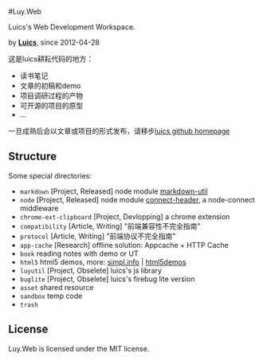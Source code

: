 #Luy.Web

Luics's Web Development Workspace.

by [**Luics**](http://luics.github.com/), since 2012-04-28

这是luics耕耘代码的地方：

* 读书笔记
* 文章的初稿和demo
* 项目调研过程的产物
* 可开源的项目的原型
* ...

一旦成熟后会以文章或项目的形式发布，请移步[luics github homepage](http://luics.github.com/)

## Structure

Some special directories:

* `markdown` [Project, Released] node module [markdown-util](https://npmjs.org/package/markdown-util)
* `node` [Project, Released] node module [connect-header](https://npmjs.org/package/connect-header), a node-connect middleware
* `chrome-ext-clipboard` [Project, Devlopping] a chrome extension
* `compatibility` [Article, Writing] "前端兼容性不完全指南"
* `protocol` [Article, Writing] "前端协议不完全指南"
* `app-cache` [Research] offline solution: Appcache + HTTP Cache
* `book` reading notes with demo or UT
* `html5` html5 demos, more: [simpl.info](http://simpl.info) | [html5demos](http://html5demos.com/)
* `luyutil` [Project, Obselete] luics's js library
* `buglite` [Project, Obselete] luics's firebug lite version
* `asset` shared resource
* `sandbox` temp code
* `trash` 

## License

Luy.Web is licensed under the MIT license.